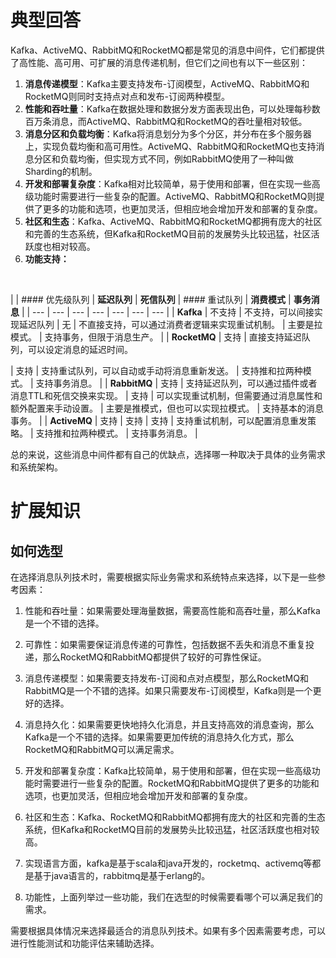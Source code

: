 # 典型回答

Kafka、ActiveMQ、RabbitMQ和RocketMQ都是常见的消息中间件，它们都提供了高性能、高可用、可扩展的消息传递机制，但它们之间也有以下一些区别：

1. **消息传递模型**：Kafka主要支持发布-订阅模型，ActiveMQ、RabbitMQ和RocketMQ则同时支持点对点和发布-订阅两种模型。
2. **性能和吞吐量**：Kafka在数据处理和数据分发方面表现出色，可以处理每秒数百万条消息，而ActiveMQ、RabbitMQ和RocketMQ的吞吐量相对较低。
3. **消息分区和负载均衡**：Kafka将消息划分为多个分区，并分布在多个服务器上，实现负载均衡和高可用性。ActiveMQ、RabbitMQ和RocketMQ也支持消息分区和负载均衡，但实现方式不同，例如RabbitMQ使用了一种叫做Sharding的机制。
4. **开发和部署复杂度**：Kafka相对比较简单，易于使用和部署，但在实现一些高级功能时需要进行一些复杂的配置。ActiveMQ、RabbitMQ和RocketMQ则提供了更多的功能和选项，也更加灵活，但相应地会增加开发和部署的复杂度。
5. **社区和生态**：Kafka、ActiveMQ、RabbitMQ和RocketMQ都拥有庞大的社区和完善的生态系统，但Kafka和RocketMQ目前的发展势头比较迅猛，社区活跃度也相对较高。
6. **功能支持：**

<br />

|  | #### 优先级队列
 | **延迟队列** | **死信队列** | #### 重试队列
 | **消费模式** | **事务消息** |
| --- | --- | --- | --- | --- | --- | --- |
| **Kafka** | 不支持 | 不支持，可以间接实现延迟队列 | 无 | 不直接支持，可以通过消费者逻辑来实现重试机制。 | 主要是拉模式。 | 支持事务，但限于消息生产。 |
| **RocketMQ** | 支持 | 直接支持延迟队列，可以设定消息的延迟时间。

 | 支持 | 支持重试队列，可以自动或手动将消息重新发送。 | 支持推和拉两种模式。 | 支持事务消息。 |
| **RabbitMQ** | 支持 | 支持延迟队列，可以通过插件或者消息TTL和死信交换来实现。 | 支持 | 可以实现重试机制，但需要通过消息属性和额外配置来手动设置。 | 主要是推模式，但也可以实现拉模式。 | 支持基本的消息事务。 |
| **ActiveMQ** | 支持 | 支持 | 支持 | 支持重试机制，可以配置消息重发策略。 | 支持推和拉两种模式。 | 支持事务消息。 |


总的来说，这些消息中间件都有自己的优缺点，选择哪一种取决于具体的业务需求和系统架构。

# 扩展知识
## 如何选型

在选择消息队列技术时，需要根据实际业务需求和系统特点来选择，以下是一些参考因素：

1. 性能和吞吐量：如果需要处理海量数据，需要高性能和高吞吐量，那么Kafka是一个不错的选择。

2. 可靠性：如果需要保证消息传递的可靠性，包括数据不丢失和消息不重复投递，那么RocketMQ和RabbitMQ都提供了较好的可靠性保证。

3. 消息传递模型：如果需要支持发布-订阅和点对点模型，那么RocketMQ和RabbitMQ是一个不错的选择。如果只需要发布-订阅模型，Kafka则是一个更好的选择。

4. 消息持久化：如果需要更快地持久化消息，并且支持高效的消息查询，那么Kafka是一个不错的选择。如果需要更加传统的消息持久化方式，那么RocketMQ和RabbitMQ可以满足需求。

5. 开发和部署复杂度：Kafka比较简单，易于使用和部署，但在实现一些高级功能时需要进行一些复杂的配置。RocketMQ和RabbitMQ提供了更多的功能和选项，也更加灵活，但相应地会增加开发和部署的复杂度。

6. 社区和生态：Kafka、RocketMQ和RabbitMQ都拥有庞大的社区和完善的生态系统，但Kafka和RocketMQ目前的发展势头比较迅猛，社区活跃度也相对较高。

7. 实现语言方面，kafka是基于scala和java开发的，rocketmq、activemq等都是基于java语言的，rabbitmq是基于erlang的。

8. 功能性，上面列举过一些功能，我们在选型的时候需要看哪个可以满足我们的需求。

需要根据具体情况来选择最适合的消息队列技术。如果有多个因素需要考虑，可以进行性能测试和功能评估来辅助选择。

